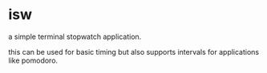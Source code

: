 # isw

a simple terminal stopwatch application.

this can be used for basic timing but also supports intervals for applications like pomodoro.
